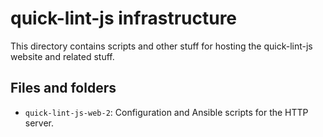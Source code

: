 # quick-lint-js infrastructure

This directory contains scripts and other stuff for hosting the quick-lint-js
website and related stuff.

## Files and folders

* `quick-lint-js-web-2`: Configuration and Ansible scripts for the HTTP server.
